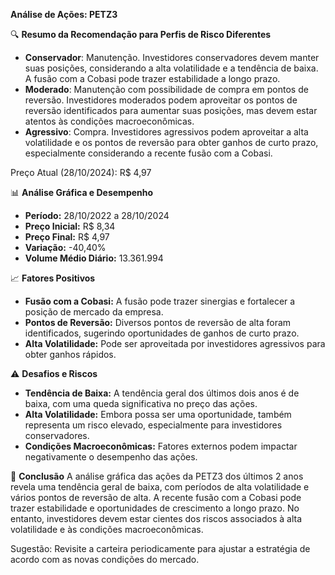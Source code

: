 **Análise de Ações: PETZ3**

🔍 **Resumo da Recomendação para Perfis de Risco Diferentes**
- **Conservador**: Manutenção. Investidores conservadores devem manter suas posições, considerando a alta volatilidade e a tendência de baixa. A fusão com a Cobasi pode trazer estabilidade a longo prazo.
- **Moderado**: Manutenção com possibilidade de compra em pontos de reversão. Investidores moderados podem aproveitar os pontos de reversão identificados para aumentar suas posições, mas devem estar atentos às condições macroeconômicas.
- **Agressivo**: Compra. Investidores agressivos podem aproveitar a alta volatilidade e os pontos de reversão para obter ganhos de curto prazo, especialmente considerando a recente fusão com a Cobasi.

Preço Atual (28/10/2024): R$ 4,97

📊 **Análise Gráfica e Desempenho**
- **Período:** 28/10/2022 a 28/10/2024
- **Preço Inicial:** R$ 8,34
- **Preço Final:** R$ 4,97
- **Variação:** -40,40%
- **Volume Médio Diário:** 13.361.994

📈 **Fatores Positivos**
- **Fusão com a Cobasi:** A fusão pode trazer sinergias e fortalecer a posição de mercado da empresa.
- **Pontos de Reversão:** Diversos pontos de reversão de alta foram identificados, sugerindo oportunidades de ganhos de curto prazo.
- **Alta Volatilidade:** Pode ser aproveitada por investidores agressivos para obter ganhos rápidos.

⚠️ **Desafios e Riscos**
- **Tendência de Baixa:** A tendência geral dos últimos dois anos é de baixa, com uma queda significativa no preço das ações.
- **Alta Volatilidade:** Embora possa ser uma oportunidade, também representa um risco elevado, especialmente para investidores conservadores.
- **Condições Macroeconômicas:** Fatores externos podem impactar negativamente o desempenho das ações.

📌 **Conclusão**
A análise gráfica das ações da PETZ3 dos últimos 2 anos revela uma tendência geral de baixa, com períodos de alta volatilidade e vários pontos de reversão de alta. A recente fusão com a Cobasi pode trazer estabilidade e oportunidades de crescimento a longo prazo. No entanto, investidores devem estar cientes dos riscos associados à alta volatilidade e às condições macroeconômicas.

Sugestão: Revisite a carteira periodicamente para ajustar a estratégia de acordo com as novas condições do mercado.